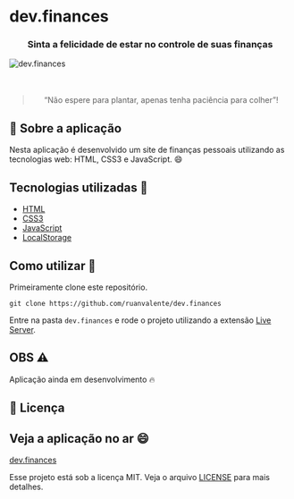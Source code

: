 # dev.finances

<h3 align="center">
  <strong>Sinta a felicidade de estar no controle de suas finanças </strong>
</h3>

<img src="https://i.postimg.cc/Fzgw8W65/Captura-de-tela-de-2021-01-29-21-04-28.png" alt="dev.finances"/>

<br />
<br />
<br />

<blockquote align="center">“Não espere para plantar, apenas tenha paciência para colher”!</blockquote>

## :rocket: Sobre a aplicação

Nesta aplicação é desenvolvido um site de finanças pessoais utilizando as tecnologias web: HTML, CSS3 e JavaScript. :smile:

## Tecnologias utilizadas :memo:

- [HTML](https://developer.mozilla.org/pt-BR/docs/Web/HTML/HTML5)
- [CSS3](https://developer.mozilla.org/pt-BR/docs/Web/CSS)
- [JavaScript](https://developer.mozilla.org/pt-BR/docs/Web/JavaScript)
- [LocalStorage](https://developer.mozilla.org/pt-BR/docs/Web/API/Window/Window.localStorage)

## Como utilizar 🤔

Primeiramente clone este repositório.

```
git clone https://github.com/ruanvalente/dev.finances
```

Entre na pasta `dev.finances` e rode o projeto utilizando a extensão [Live Server](https://marketplace.visualstudio.com/items?itemName=ritwickdey.LiveServer).

## OBS ⚠️

Aplicação ainda em desenvolvimento 🔥

## :memo: Licença

## Veja a aplicação no ar :smile:

[dev.finances](https://dev-finances-bice.vercel.app/)

Esse projeto está sob a licença MIT. Veja o arquivo [LICENSE](LICENSE) para mais detalhes.
